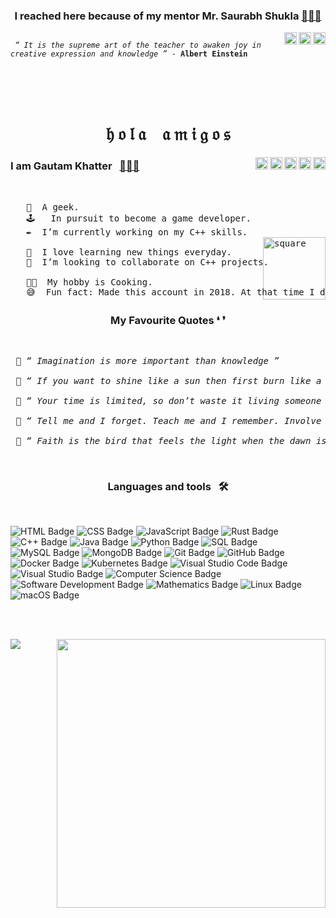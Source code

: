

<h3 align="center">I reached here because of my mentor Mr. Saurabh Shukla  <a href="https://www.mysirg.com/">👨🏼‍🏫</h3>

<a href="https://twitter.com/sshukla_manit">
<img align="right" alt="MySirg" width="20px" src="https://raw.githubusercontent.com/peterthehan/peterthehan/master/assets/twitter.svg" />
<a href="https://www.youtube.com/user/saurabhexponent1">
<img align="right" alt="MySirg" width="20px" src="https://raw.githubusercontent.com/peterthehan/peterthehan/master/assets/youtube.svg" />
<a href="https://www.facebook.com/mysirg/">
<img align="right" alt="MySirg" width="20px" src="https://raw.githubusercontent.com/peterthehan/peterthehan/master/assets/facebook.svg" />
</a>
 
<code>
 <i>“ It is the supreme art of the teacher to awaken joy in creative expression and knowledge ”</i> - <b>Albert Einstein</b>
</code>

<br><br><br>
 
 <h1 align="center"> &hfr; &ofr; &lfr; &afr; &nbsp;&nbsp; &afr; &mfr; &ifr; &gfr; &ofr; &sfr;</a></h1>

<a href="https://discord.gg/PZQngqcUz8">
<img align="right" alt="Gautam Khatter's discord" width="20px" src="https://raw.githubusercontent.com/peterthehan/peterthehan/master/assets/discord.svg" />
<a href="https://www.linkedin.com/in/gautamkhatter7">
<img align="right" alt="Gautam Khatter's LinkedIn" width="20px" src="https://raw.githubusercontent.com/peterthehan/peterthehan/master/assets/linkedin.svg" />
<a href="https://www.youtube.com/channel/UCY9Rc7oBWZZXExtgJcsQluA">
<img align="right" alt="Gautam Khatter's youtube" width="20px" src="https://raw.githubusercontent.com/peterthehan/peterthehan/master/assets/youtube.svg" />
<a href="https://twitter.com/GautamKhatter7">
<img align="right" alt="Gautam Khatter | Twitter" width="20px" src="https://raw.githubusercontent.com/peterthehan/peterthehan/master/assets/twitter.svg" />
<a href="https://www.facebook.com/khattergautam7">
<img align="right" alt="Gautam Khatter's Facebook" width="20px" src="https://raw.githubusercontent.com/peterthehan/peterthehan/master/assets/facebook.svg" />

</a>


<h3><b>I am Gautam Khatter</b> &nbsp; <a href="https://codeforces.com/profile/luffy.07">👨🏼‍💻</b></a></h3>
<br>

<pre>
   🎃  A geek.
   🕹   In pursuit to become a game developer.
   ✒️  I’m currently working on my C++ skills.
   <img src="https://media.giphy.com/media/zJ3V6Ot51H8Y0/giphy.gif" align="right" width="100px" alt="square"></a>
   🌱  I love learning new things everyday.
   🌼  I’m looking to collaborate on C++ projects.
   
   👨‍🍳  My hobby is Cooking.
   😅  Fun fact: Made this account in 2018. At that time I didn't even knew what GitHub was.
</pre>

<h3 align="center"> My Favourite Quotes  ❛ ❜</h3>
<br>

<pre>
 🔸 <i>“ Imagination is more important than knowledge ”</i>                                 - <b>Albert Einstien</b>
 
 🔸 <i>“ If you want to shine like a sun then first burn like a sun  ”</i>                  - <b>A.P.J Abdul Kalam</b>

 🔸 <i>“ Your time is limited, so don’t waste it living someone else’s life. ” </i>         - <b>Steve Jobs</b>
 
 🔸 <i>“ Tell me and I forget. Teach me and I remember. Involve me and I learn ” </i>       - <b>Benjamin Franklin</b>
 
 🔸 <i>“ Faith is the bird that feels the light when the dawn is still dark ” </i>          - <b>Rabindranath Tagore</b>
</pre>

<br>

<h3 align="center"> Languages and tools   &nbsp;  🛠 </h3>
<br>


![HTML Badge](https://img.shields.io/badge/-HTML-E34F26?style=flat-square&logo=HTML5&logoColor=white&color=E34F26)
![CSS Badge](https://img.shields.io/badge/-CSS-1572B6?style=flat-square&logo=CSS3&logoColor=white&color=1572B6)
![JavaScript Badge](https://img.shields.io/badge/-JavaScript-F7DF1E?style=flat-square&logo=JavaScript&logoColor=000&color=F7DF1E)
![Rust Badge](https://img.shields.io/badge/-Rust-00599C?style=flat-square&logo=Rust&logoColor=white&color=652410)
![C++ Badge](https://img.shields.io/badge/-C++-00599C?style=flat-square&logo=c%2B%2B&logoColor=white&color=00599C)
![Java Badge](https://img.shields.io/badge/-Java-F7DF1E?style=flat-square&logo=Java&logoColor=WHITE&color=DF643F)
![Python Badge](https://img.shields.io/badge/-Python-F7DF1E?style=flat-square&logo=Python&logoColor=000&color=F7DF1E)
![SQL Badge](https://img.shields.io/badge/-SQL-609540?style=flat-square&logo=elastic%20stack&logoColor=white&color=4479A1)
![MySQL Badge](https://img.shields.io/badge/-MySQL-4479A1?style=flat-square&logo=MySQL&logoColor=white&color=313866)
![MongoDB Badge](https://img.shields.io/badge/-MongoDB-47A248?style=flat-square&logo=MongoDB&logoColor=white&color=47A248)
![Git Badge](https://img.shields.io/badge/-git-F05032?style=flat-square&logo=git&logoColor=000&color=B9CC95)
![GitHub Badge](https://img.shields.io/badge/-GitHub-181717?style=flat-square&logo=GitHub&logoColor=white&color=454545)
![Docker Badge](https://img.shields.io/badge/-Docker-2496ED?style=flat-square&logo=Docker&logoColor=white&color=2496ED)
![Kubernetes Badge](https://img.shields.io/badge/-Kubernetes-181717?style=flat-square&logo=Kubernetes&logoColor=000&color=fbc157)
![Visual Studio Code Badge](https://img.shields.io/badge/-VSCode-FF9800?style=flat-square&logo=VisualStudioCode%20text&logoColor=white&color=21277B)
![Visual Studio Badge](https://img.shields.io/badge/-VisualStudio-FCC624?style=flat-square&logo=VisualStudio&logoColor=000&color=293556)
![Computer Science Badge](https://img.shields.io/badge/-Computer%20Science-7b18a2?style=flat-square&logo=smartthings&logoColor=000&color=D78655)
![Software Development Badge](https://img.shields.io/badge/-Software%20Development-fbc157?style=flat-square&logo=webpack&logoColor=white&color=785964)
![Mathematics Badge](https://img.shields.io/badge/-Mathematics-f73e3e?style=flat-square&logo=mathworks&logoColor=white&color=f73e3e)
![Linux Badge](https://img.shields.io/badge/-Linux-FCC624?style=flat-square&logo=Linux&logoColor=000&color=FCC624)
![macOS Badge](https://img.shields.io/badge/-macOS-000?style=flat-square&logo=Apple&logoColor=000&color=C6CDFF)

<br><br>

<img src = "https://github-readme-stats.vercel.app/api?username=gautam-07&&show_icons=true&title_color=e21c34&icon_color=e21c34&text_color=ffffff&bg_color=000000" align="right" width="430px">
<img src="https://github-readme-stats.vercel.app/api/top-langs/?username=gautam-07&layout=compact&count_private=true&show_icons=True&title_color=e21c34&text_color=ffffff&bg_color=000000" align="left">







